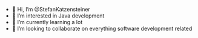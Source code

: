 - 👋 Hi, I’m @StefanKatzensteiner
- 👀 I’m interested in Java development
- 🌱 I’m currently learning a lot
- 💞️ I’m looking to collaborate on everything software development related

<!---
StefanKatzensteiner/StefanKatzensteiner is a ✨ special ✨ repository because its `README.md` (this file) appears on your GitHub profile.
You can click the Preview link to take a look at your changes.
--->

